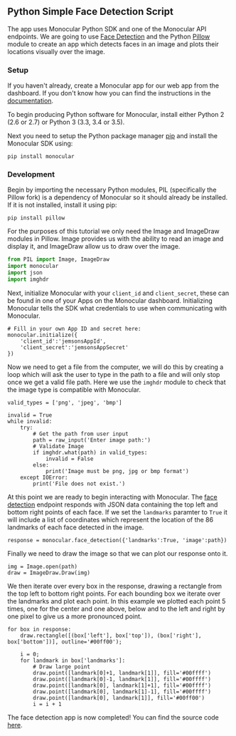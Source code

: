 ## Python Simple Face Detection Script

The app uses Monocular Python SDK and one of the Monocular API endpoints. We are going to use [Face Detection](?python#face-detection) and the Python [Pillow](https://pypi.python.org/pypi/Pillow/3.2.0)
module to create an app which detects faces in an image and plots their locations visually over the image.

### Setup

If you haven't already, create a Monocular app for our web app from the dashboard. If you don't know how you can find
 the instructions in the [documentation](?python#getting-started).

To begin producing Python software for Monocular, install either Python 2 (2.6 or 2.7) or Python 3 (3.3, 3.4 or 3.5).

Next you need to setup the Python package manager [pip](https://pip.pypa.io/en/stable/installing/) and install the Monocular SDK using:

`pip install monocular`


### Development

Begin by importing the necessary Python modules, PIL (specifically the Pillow fork) is a dependency
of Monocular so it should already be installed. If it is not installed, install it using pip:

`pip install pillow`

For the purposes of this tutorial we only need the Image and ImageDraw modules in Pillow. Image provides us
with the ability to read an image and display it, and ImageDraw allow us to draw over the image.

```python
from PIL import Image, ImageDraw
import monocular
import json
import imghdr
```

Next, initialize Monocular with your `client_id` and `client_secret`, these can be found in one of your Apps on the Monocular dashboard.
Initializing Monocular tells the SDK what credentials to use when communicating with Monocular.
```
# Fill in your own App ID and secret here:
monocular.initialize({
    'client_id':'jemsonsAppId',
    'client_secret':'jemsonsAppSecret'
})
```
Now we need to get a file from the computer, we will do this by creating a loop which will ask the user to type in the path to a file and will only stop once we get a valid file path. Here we use the `imghdr` module to check that the image type is compatible with Monocular.

```
valid_types = ['png', 'jpeg', 'bmp']

invalid = True
while invalid:
    try:
        # Get the path from user input
        path = raw_input('Enter image path:')
        # Validate Image
        if imghdr.what(path) in valid_types:
            invalid = False
        else:
            print('Image must be png, jpg or bmp format')
    except IOError:
        print('File does not exist.')
```

At this point we are ready to begin interacting with Monocular. The [face detection](?python#face-detection) endpoint responds with JSON data containing the top left and bottom right points of each face. If we set the `landmarks` paramter to `True`  it will include a list of coordinates which represent the location of the 86 landmarks of each face detected in the image.
```
response = monocular.face_detection({'landmarks':True, 'image':path})
```
Finally we need to draw the image so that we can plot our response onto it. 
```
img = Image.open(path)
draw = ImageDraw.Draw(img)
```
We then iterate over every box in the response, drawing a rectangle from the top left to bottom right points. For each bounding box we iterate over the landmarks and plot each point. In this example we plotted each point 5 times, one for the center and one above, below and to the left and right by one pixel to give us a more pronounced point.

```
for box in response:
    draw.rectangle([(box['left'], box['top']), (box['right'], box['bottom'])], outline='#00ff00');

    i = 0;
    for landmark in box['landmarks']:
        # Draw large point
        draw.point([landmark[0]+1, landmark[1]], fill='#00ffff')
        draw.point([landmark[0]-1, landmark[1]], fill='#00ffff')
        draw.point([landmark[0], landmark[1]+1], fill='#00ffff')
        draw.point([landmark[0], landmark[1]-1], fill='#00ffff')
        draw.point([landmark[0], landmark[1]], fill='#00ff00')
        i = i + 1
```

The face detection app is now completed!
You can find the source code [here](https://github.com/Jemsoft/monocular-demo-simple-face).
